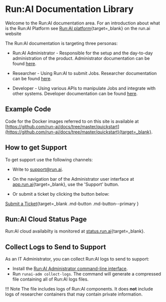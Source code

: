 # Run:AI Documentation Library

Welcome to the Run:AI documentation area. For an introduction about what is the Run:AI Platform see [Run:AI platform](https://www.run.ai/platform/){target=_blank} on the run.ai website


The Run:AI documentation is targeting three personas:

* Run:AI Administrator - Responsible for the setup and the day-to-day administration of the product. Administrator documentation can be found [here](./admin/overview-administrator.md).

* Researcher - Using Run:AI to submit Jobs. Researcher documentation can be found [here](./Researcher/overview-researcher.md).

* Developer - Using various APIs to manipulate Jobs and integrate with other systems. Developer documentation can be found [here](./developer/overview-developer.md).

## Example Code

Code for the Docker images referred to on this site is available at [https://github.com/run-ai/docs/tree/master/quickstart](https://github.com/run-ai/docs/tree/master/quickstart){target=_blank}.


## How to get Support

To get support use the following channels:

* Write to [support@run.ai](mailto:support@run.ai).

* On the navigation bar of the Administrator user interface at [app.run.ai](https://app.run.ai){target=_blank}, use the 'Support' button.

* Or submit a ticket by clicking the button below:

[Submit a Ticket](https://runai.secure.force.com/casesupport/CreateCaseForm){target=_blank .md-button .md-button--primary }



## Run:AI Cloud Status Page

Run:AI cloud availabilty is monitored at [status.run.ai](https://status.run.ai){target=_blank}.

## Collect Logs to Send to Support

As an IT Administrator, you can collect Run:AI logs to send to support:

* Install the [Run:AI Administrator command-line interface](admin/runai-setup/config/cli-admin-install.md).
* Run `runai-adm collect-logs`. The command will generate a compressed file containing all of Run:AI logs files.

!!! Note
    The file includes logs of Run:AI components. It does __not__ include logs of researcher containers that may contain private information. 